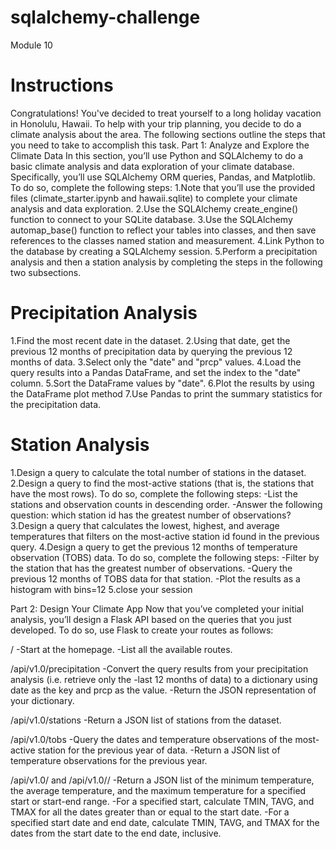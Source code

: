 # sqlalchemy-challenge
Module 10

# Instructions

Congratulations! You've decided to treat yourself to a long holiday vacation in Honolulu, Hawaii. To help with your trip planning, you decide to do a climate analysis about the area. The following sections outline the steps that you need to take to accomplish this task.
Part 1: Analyze and Explore the Climate Data
In this section, you’ll use Python and SQLAlchemy to do a basic climate analysis and data exploration of your climate database. Specifically, you’ll use SQLAlchemy ORM queries, Pandas, and Matplotlib. To do so, complete the following steps:
1.Note that you’ll use the provided files (climate_starter.ipynb and hawaii.sqlite) to complete your climate analysis and data exploration.
2.Use the SQLAlchemy create_engine() function to connect to your SQLite database.
3.Use the SQLAlchemy automap_base() function to reflect your tables into classes, and then save references to the classes named station and measurement.
4.Link Python to the database by creating a SQLAlchemy session.
5.Perform a precipitation analysis and then a station analysis by completing the steps in the following two subsections.

# Precipitation Analysis

1.Find the most recent date in the dataset.
2.Using that date, get the previous 12 months of precipitation data by querying the previous 12 months of data.
3.Select only the "date" and "prcp" values.
4.Load the query results into a Pandas DataFrame, and set the index to the "date" column.
5.Sort the DataFrame values by "date".
6.Plot the results by using the DataFrame plot method
7.Use Pandas to print the summary statistics for the precipitation data.

# Station Analysis

1.Design a query to calculate the total number of stations in the dataset.
2.Design a query to find the most-active stations (that is, the stations that have the most rows). To do so, complete the following steps: -List the stations and observation counts in descending order. -Answer the following question: which station id has the greatest number of observations?
3.Design a query that calculates the lowest, highest, and average temperatures that filters on the most-active station id found in the previous query.
4.Design a query to get the previous 12 months of temperature observation (TOBS) data. To do so, complete the following steps: -Filter by the station that has the greatest number of observations. -Query the previous 12 months of TOBS data for that station. -Plot the results as a histogram with bins=12
5.close your session

Part 2: Design Your Climate App Now that you’ve completed your initial analysis, you’ll design a Flask API based on the queries that you just developed. To do so, use Flask to create your routes as follows:

/ -Start at the homepage. -List all the available routes.

/api/v1.0/precipitation -Convert the query results from your precipitation analysis (i.e. retrieve only the -last 12 months of data) to a dictionary using date as the key and prcp as the value. -Return the JSON representation of your dictionary.

/api/v1.0/stations -Return a JSON list of stations from the dataset.

/api/v1.0/tobs -Query the dates and temperature observations of the most-active station for the previous year of data. -Return a JSON list of temperature observations for the previous year.

/api/v1.0/ and /api/v1.0// -Return a JSON list of the minimum temperature, the average temperature, and the maximum temperature for a specified start or start-end range. -For a specified start, calculate TMIN, TAVG, and TMAX for all the dates greater than or equal to the start date. -For a specified start date and end date, calculate TMIN, TAVG, and TMAX for the dates from the start date to the end date, inclusive.
